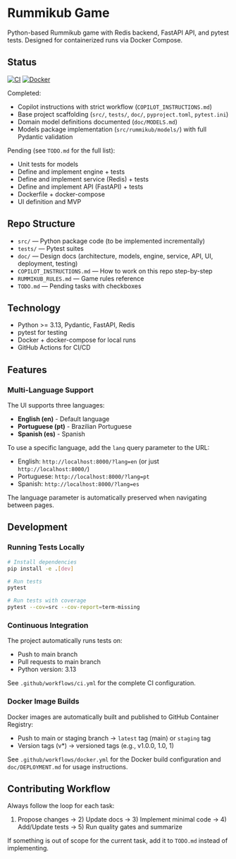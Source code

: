 # Rummikub Game

Python-based Rummikub game with Redis backend, FastAPI API, and pytest tests. Designed for containerized runs via Docker Compose.

## Status

[![CI](https://github.com/lstasi/rummikub-game/workflows/CI/badge.svg)](https://github.com/lstasi/rummikub-game/actions/workflows/ci.yml)
[![Docker](https://github.com/lstasi/rummikub-game/workflows/Docker/badge.svg)](https://github.com/lstasi/rummikub-game/actions/workflows/docker.yml)

Completed:
- Copilot instructions with strict workflow (`COPILOT_INSTRUCTIONS.md`)
- Base project scaffolding (`src/`, `tests/`, `doc/`, `pyproject.toml`, `pytest.ini`)
- Domain model definitions documented (`doc/MODELS.md`)
- Models package implementation (`src/rummikub/models/`) with full Pydantic validation

Pending (see `TODO.md` for the full list):
- Unit tests for models
- Define and implement engine + tests
- Define and implement service (Redis) + tests
- Define and implement API (FastAPI) + tests
- Dockerfile + docker-compose
- UI definition and MVP

## Repo Structure

- `src/` — Python package code (to be implemented incrementally)
- `tests/` — Pytest suites
- `doc/` — Design docs (architecture, models, engine, service, API, UI, deployment, testing)
- `COPILOT_INSTRUCTIONS.md` — How to work on this repo step-by-step
- `RUMMIKUB_RULES.md` — Game rules reference
- `TODO.md` — Pending tasks with checkboxes

## Technology

- Python >= 3.13, Pydantic, FastAPI, Redis
- pytest for testing
- Docker + docker-compose for local runs
- GitHub Actions for CI/CD

## Features

### Multi-Language Support
The UI supports three languages:
- **English (en)** - Default language
- **Portuguese (pt)** - Brazilian Portuguese
- **Spanish (es)** - Spanish

To use a specific language, add the `lang` query parameter to the URL:
- English: `http://localhost:8000/?lang=en` (or just `http://localhost:8000/`)
- Portuguese: `http://localhost:8000/?lang=pt`
- Spanish: `http://localhost:8000/?lang=es`

The language parameter is automatically preserved when navigating between pages.

## Development

### Running Tests Locally
```bash
# Install dependencies
pip install -e .[dev]

# Run tests
pytest

# Run tests with coverage
pytest --cov=src --cov-report=term-missing
```

### Continuous Integration
The project automatically runs tests on:
- Push to main branch
- Pull requests to main branch  
- Python version: 3.13

See `.github/workflows/ci.yml` for the complete CI configuration.

### Docker Image Builds
Docker images are automatically built and published to GitHub Container Registry:
- Push to main or staging branch → `latest` tag (main) or `staging` tag
- Version tags (v*) → versioned tags (e.g., v1.0.0, 1.0, 1)

See `.github/workflows/docker.yml` for the Docker build configuration and `doc/DEPLOYMENT.md` for usage instructions.

## Contributing Workflow

Always follow the loop for each task:
1) Propose changes → 2) Update docs → 3) Implement minimal code → 4) Add/Update tests → 5) Run quality gates and summarize

If something is out of scope for the current task, add it to `TODO.md` instead of implementing.
